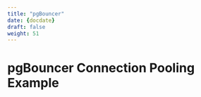 ```yaml
---
title: "pgBouncer"
date: {docdate}
draft: false
weight: 51
---
```


# pgBouncer Connection Pooling Example

